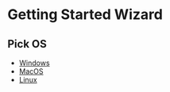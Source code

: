 # Getting Started Wizard

## Pick OS
 * [Windows](Windows.md)
 * [MacOS](MacOS.md)
 * [Linux](Linux.md)

